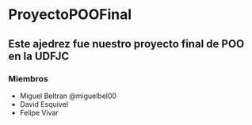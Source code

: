 # ProyectoPOOFinal
## Este ajedrez fue nuestro proyecto final de POO en la UDFJC
### Miembros

* Miguel Beltran @miguelbel00
* David Esquivel 
* Felipe Vivar
